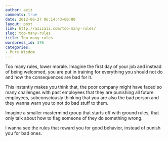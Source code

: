 ```yaml
---
author: aziz
comments: true
date: 2012-06-27 06:14:43+00:00
layout: post
link: http://azizali.com/too-many-rules/
slug: too-many-rules
title: Too many rules
wordpress_id: 376
categories:
- Pure Wisdom
---
```


Too many rules, lower morale. Imagine the first day of your job and instead of being welcomed, you are put in training for everything you should not do and how the consequences are bad for it.

This instantly makes you think that, the poor company might have faced so many challenges with past employees that they are punishing all future employees, subconsciously thinking that you are also the bad person and they wanna warn you to not do bad stuff to them.

Imagine a smaller mastermind group that starts off with ground rules, that only talk about how to flag someone of they do something wrong. 

I wanna see the rules that reward you for good behavior, instead of punish you for bad ones.
